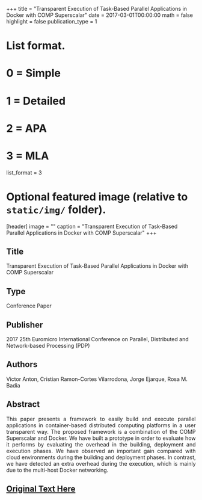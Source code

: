 +++
title = "Transparent Execution of Task-Based Parallel Applications in Docker with COMP Superscalar"
date = 2017-03-01T00:00:00
math = false
highlight = false
publication_type = 1

# List format.
#   0 = Simple
#   1 = Detailed
#   2 = APA
#   3 = MLA
list_format = 3

# Optional featured image (relative to `static/img/` folder).
[header]
image = ""
caption = "Transparent Execution of Task-Based Parallel Applications in Docker with COMP Superscalar"
+++

<h2>Title</h2>
Transparent Execution of Task-Based Parallel Applications in Docker with COMP Superscalar

<h2>Type</h2> 
Conference Paper

<h2>Publisher</h2> 
2017 25th Euromicro International Conference on Parallel, Distributed and Network-based Processing (PDP)

<h2>Authors</h2> 
Victor Anton, Cristian Ramon-Cortes Vilarrodona, Jorge Ejarque, Rosa M. Badia

<h2>Abstract</h2>
<p align="justify">
This paper presents a framework to easily build and execute parallel applications in container-based distributed computing platforms in a user transparent way. The proposed framework is a combination of the COMP Superscalar and Docker. We have built a prototype in order to evaluate how it performs by evaluating the overhead in the building, deployment and execution phases. We have observed an important gain compared with cloud environments during the building and deployment phases. In contrast, we have detected an extra overhead during the execution, which is mainly due to the multi-host Docker networking.
</p>

<h2><a href="https://doi.org/10.1109/PDP.2017.26" target="_blank">Original Text Here</a>

